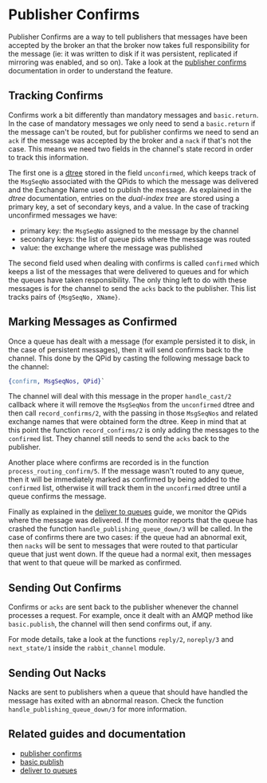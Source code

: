 # Publisher Confirms #

Publisher Confirms are a way to tell publishers that messages have
been accepted by the broker an that the broker now takes full
responsibility for the message (ie: it was written to disk if it was
persistent, replicated if mirroring was enabled, and so on). Take a
look at the
[publisher confirms](https://www.rabbitmq.com/confirms.html)
documentation in order to understand the feature.

## Tracking Confirms ##

Confirms work a bit differently than mandatory messages and
`basic.return`. In the case of mandatory messages we only need to send
a `basic.return` if the message can't be routed, but for publisher
confirms we need to send an `ack` if the message was accepted by the
broker and a `nack` if that's not the case. This means we need two
fields in the channel's state record in order to track this
information.

The first one is a
[dtree](https://github.com/rabbitmq/rabbitmq-server/blob/master/src/dtree.erl)
stored in the field `unconfirmed`, which keeps track of the `MsgSeqNo`
associated with the QPids to which the message was delivered and
the Exchange Name used to publish the message. As explained in the
_dtree_ documentation, entries on the _dual-index tree_ are stored
using a primary key, a set of secondary keys, and a value. In the case
of tracking unconfirmed messages we have:

- primary key: the `MsgSeqNo` assigned to the message by the channel
- secondary keys: the list of queue pids where the message was routed
- value: the exchange where the message was published

The second field used when dealing with confirms is called `confirmed`
which keeps a list of the messages that were delivered to queues and
for which the queues have taken responsibility. The only thing left to
do with these messages is for the channel to send the `acks` back to
the publisher. This list tracks pairs of `{MsgSeqNo, XName}`.

## Marking Messages as Confirmed ##

Once a queue has dealt with a message (for example persisted it to
disk, in the case of persistent messages), then it will send confirms
back to the channel. This done by the QPid by casting the following
message back to the channel:

```erlang
{confirm, MsgSeqNos, QPid}`
```

The channel will deal with this message in the proper `handle_cast/2`
callback where it will remove the `MsgSeqNos` from the `unconfirmed`
dtree and then call `record_confirms/2`, with the passing in those
`MsgSeqNos` and related exchange names that were obtained form the
dtree. Keep in mind that at this point the function `record_confirms/2`
is only adding the messages to the `confirmed` list. They channel
still needs to send the `acks` back to the publisher.

Another place where confirms are recorded is in the function
`process_routing_confirm/5`. If the message wasn't routed to any
queue, then it will be immediately marked as confirmed by being added
to the `confirmed` list, otherwise it will track them in the
`unconfirmed` dtree until a queue confirms the message.

Finally as explained in the
[deliver to queues](./deliver_to_queues.md) guide, we monitor the
QPids where the message was delivered. If the monitor reports that the
queue has crashed the function `handle_publishing_queue_down/3` will
be called. In the case of confirms there are two cases: if the queue
had an abnormal exit, then `nacks` will be sent to messages that were
routed to that particular queue that just went down. If the queue had
a normal exit, then messages that went to that queue will be marked as
confirmed.

## Sending Out Confirms ##

Confirms or `acks` are sent back to the publisher whenever the channel
processes a request. For example, once it dealt with an AMQP method
like `basic.publish`, the channel will then send confirms out, if any.

For mode details, take a look at the functions `reply/2`, `noreply/3`
and `next_state/1` inside the `rabbit_channel` module.

## Sending Out Nacks ##

Nacks are sent to publishers when a queue that should have handled the
message has exited with an abnormal reason. Check the function
`handle_publishing_queue_down/3` for more information.

## Related guides and documentation ##

- [publisher confirms](https://www.rabbitmq.com/confirms.html)
- [basic publish](./basic_publish.md)
- [deliver to queues](./deliver_to_queues.md)
